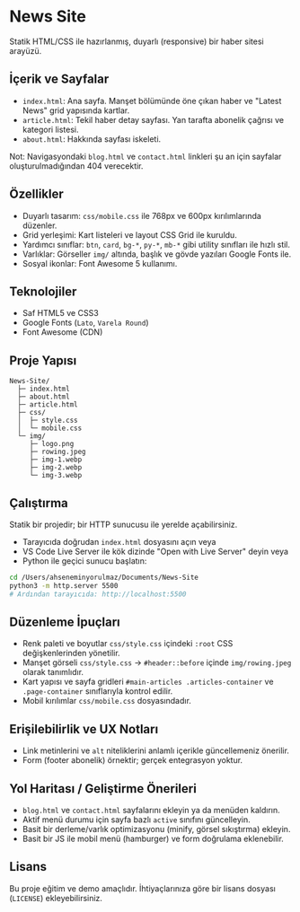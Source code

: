 # News Site

Statik HTML/CSS ile hazırlanmış, duyarlı (responsive) bir haber sitesi arayüzü.

## İçerik ve Sayfalar

- `index.html`: Ana sayfa. Manşet bölümünde öne çıkan haber ve "Latest News" grid yapısında kartlar.
- `article.html`: Tekil haber detay sayfası. Yan tarafta abonelik çağrısı ve kategori listesi.
- `about.html`: Hakkında sayfası iskeleti.

Not: Navigasyondaki `blog.html` ve `contact.html` linkleri şu an için sayfalar oluşturulmadığından 404 verecektir.

## Özellikler

- Duyarlı tasarım: `css/mobile.css` ile 768px ve 600px kırılımlarında düzenler.
- Grid yerleşimi: Kart listeleri ve layout CSS Grid ile kuruldu.
- Yardımcı sınıflar: `btn`, `card`, `bg-*`, `py-*`, `mb-*` gibi utility sınıfları ile hızlı stil.
- Varlıklar: Görseller `img/` altında, başlık ve gövde yazıları Google Fonts ile.
- Sosyal ikonlar: Font Awesome 5 kullanımı.

## Teknolojiler

- Saf HTML5 ve CSS3
- Google Fonts (`Lato`, `Varela Round`)
- Font Awesome (CDN)

## Proje Yapısı

```
News-Site/
  ├─ index.html
  ├─ about.html
  ├─ article.html
  ├─ css/
  │  ├─ style.css
  │  └─ mobile.css
  └─ img/
     ├─ logo.png
     ├─ rowing.jpeg
     ├─ img-1.webp
     ├─ img-2.webp
     └─ img-3.webp
```

## Çalıştırma

Statik bir projedir; bir HTTP sunucusu ile yerelde açabilirsiniz.

- Tarayıcıda doğrudan `index.html` dosyasını açın veya
- VS Code Live Server ile kök dizinde "Open with Live Server" deyin veya
- Python ile geçici sunucu başlatın:

```bash
cd /Users/ahseneminyorulmaz/Documents/News-Site
python3 -m http.server 5500
# Ardından tarayıcıda: http://localhost:5500
```

## Düzenleme İpuçları

- Renk paleti ve boyutlar `css/style.css` içindeki `:root` CSS değişkenlerinden yönetilir.
- Manşet görseli `css/style.css` → `#header::before` içinde `img/rowing.jpeg` olarak tanımlıdır.
- Kart yapısı ve sayfa gridleri `#main-articles .articles-container` ve `.page-container` sınıflarıyla kontrol edilir.
- Mobil kırılımlar `css/mobile.css` dosyasındadır.

## Erişilebilirlik ve UX Notları

- Link metinlerini ve `alt` niteliklerini anlamlı içerikle güncellemeniz önerilir.
- Form (footer abonelik) örnektir; gerçek entegrasyon yoktur.

## Yol Haritası / Geliştirme Önerileri

- `blog.html` ve `contact.html` sayfalarını ekleyin ya da menüden kaldırın.
- Aktif menü durumu için sayfa bazlı `active` sınıfını güncelleyin.
- Basit bir derleme/varlık optimizasyonu (minify, görsel sıkıştırma) ekleyin.
- Basit bir JS ile mobil menü (hamburger) ve form doğrulama eklenebilir.

## Lisans

Bu proje eğitim ve demo amaçlıdır. İhtiyaçlarınıza göre bir lisans dosyası (`LICENSE`) ekleyebilirsiniz.


